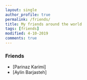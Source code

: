 ```yaml
---
layout: single
author_profile: true
permalink: /friends/
title: My friends around the world
tags: [friends]
modified: 4-10-2019
comments: true
---
```


### Friends
* [Parinaz Karimi]
* [Aylin Barjasteh] 





